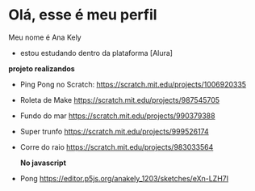 # Olá, esse é meu perfil

Meu nome é Ana Kely 

- estou estudando dentro da plataforma [Alura]

**projeto realizandos**
* Ping Pong no Scratch: https://scratch.mit.edu/projects/1006920335
* Roleta de Make https://scratch.mit.edu/projects/987545705
* Fundo do mar https://scratch.mit.edu/projects/990379388
* Super trunfo https://scratch.mit.edu/projects/999526174
* Corre do raio https://scratch.mit.edu/projects/983033564

  **No javascript**
* Pong https://editor.p5js.org/anakely_1203/sketches/eXn-LZH7I
